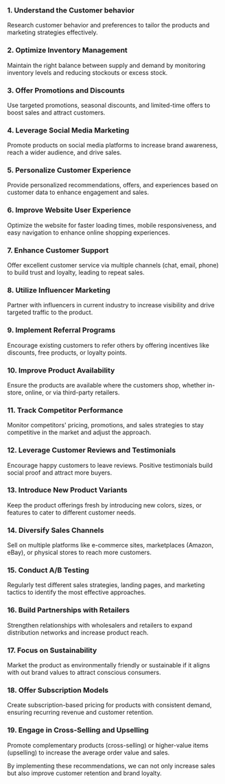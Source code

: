 ### 1. **Understand the Customer behavior**  
   Research customer behavior and preferences to tailor the products and marketing strategies effectively.

### 2. **Optimize Inventory Management**  
   Maintain the right balance between supply and demand by monitoring inventory levels and reducing stockouts or excess stock.

### 3. **Offer Promotions and Discounts**  
   Use targeted promotions, seasonal discounts, and limited-time offers to boost sales and attract customers.

### 4. **Leverage Social Media Marketing**  
   Promote products on social media platforms to increase brand awareness, reach a wider audience, and drive sales.

### 5. **Personalize Customer Experience**  
   Provide personalized recommendations, offers, and experiences based on customer data to enhance engagement and sales.

### 6. **Improve Website User Experience**  
   Optimize the website for faster loading times, mobile responsiveness, and easy navigation to enhance online shopping experiences.

### 7. **Enhance Customer Support**  
   Offer excellent customer service via multiple channels (chat, email, phone) to build trust and loyalty, leading to repeat sales.

### 8. **Utilize Influencer Marketing**  
   Partner with influencers in current industry to increase visibility and drive targeted traffic to the product.

### 9. **Implement Referral Programs**  
   Encourage existing customers to refer others by offering incentives like discounts, free products, or loyalty points.

### 10. **Improve Product Availability**  
   Ensure the products are available where the customers shop, whether in-store, online, or via third-party retailers.

### 11. **Track Competitor Performance**  
   Monitor competitors' pricing, promotions, and sales strategies to stay competitive in the market and adjust the approach.

### 12. **Leverage Customer Reviews and Testimonials**  
   Encourage happy customers to leave reviews. Positive testimonials build social proof and attract more buyers.

### 13. **Introduce New Product Variants**  
   Keep the product offerings fresh by introducing new colors, sizes, or features to cater to different customer needs.

### 14. **Diversify Sales Channels**  
   Sell on multiple platforms like e-commerce sites, marketplaces (Amazon, eBay), or physical stores to reach more customers.

### 15. **Conduct A/B Testing**  
   Regularly test different sales strategies, landing pages, and marketing tactics to identify the most effective approaches.

### 16. **Build Partnerships with Retailers**  
   Strengthen relationships with wholesalers and retailers to expand distribution networks and increase product reach.

### 17. **Focus on Sustainability**  
   Market the product as environmentally friendly or sustainable if it aligns with out brand values to attract conscious consumers.

### 18. **Offer Subscription Models**  
   Create subscription-based pricing for products with consistent demand, ensuring recurring revenue and customer retention.

### 19. **Engage in Cross-Selling and Upselling**  
   Promote complementary products (cross-selling) or higher-value items (upselling) to increase the average order value and sales.

By implementing these recommendations, we can not only increase sales but also improve customer retention and brand loyalty.
